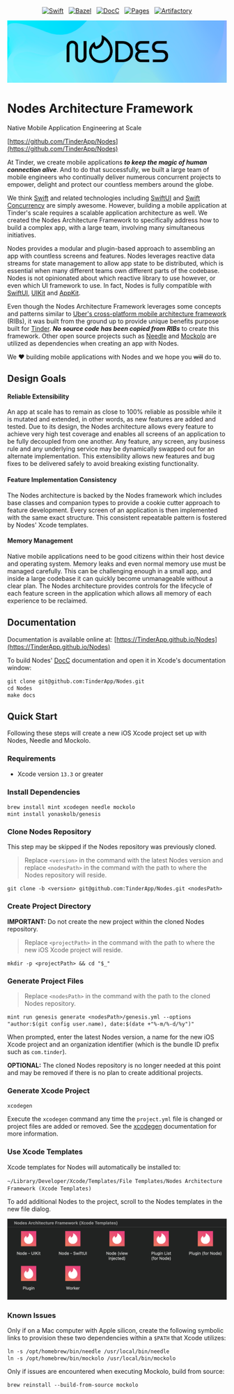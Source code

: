 <div align="center">

[![Swift](https://github.com/TinderApp/Nodes/actions/workflows/swift.yml/badge.svg)](https://github.com/TinderApp/Nodes/actions/workflows/swift.yml)
&nbsp;
[![Bazel](https://github.com/TinderApp/Nodes/actions/workflows/bazel.yml/badge.svg)](https://github.com/TinderApp/Nodes/actions/workflows/bazel.yml)
&nbsp;
[![DocC](https://github.com/TinderApp/Nodes/actions/workflows/docc.yml/badge.svg)](https://github.com/TinderApp/Nodes/actions/workflows/docc.yml)
&nbsp;
[![Pages](https://github.com/TinderApp/Nodes/actions/workflows/pages.yml/badge.svg?event=push)](https://github.com/TinderApp/Nodes/actions/workflows/pages.yml)
&nbsp;
[![Artifactory](https://github.com/TinderApp/Nodes/actions/workflows/artifactory.yml/badge.svg?event=push)](https://github.com/TinderApp/Nodes/actions/workflows/artifactory.yml)

<img src="Nodes.png" />

</div>

# Nodes Architecture Framework

Native Mobile Application Engineering at Scale

[https://github.com/TinderApp/Nodes](https://github.com/TinderApp/Nodes)

At Tinder, we create mobile applications ***to keep the magic of human connection alive***. And to do that successfully, we built a large team of mobile engineers who continually deliver numerous concurrent projects to empower, delight and protect our countless members around the globe.

We think [Swift](https://developer.apple.com/swift) and related technologies including [SwiftUI](https://developer.apple.com/xcode/swiftui) and [Swift Concurrency](https://developer.apple.com/documentation/swift/swift_standard_library/concurrency) are simply awesome. However, building a mobile application at Tinder's scale requires a scalable application architecture as well. We created the Nodes Architecture Framework to specifically address how to build a complex app, with a large team, involving many simultaneous initiatives.

Nodes provides a modular and plugin-based approach to assembling an app with countless screens and features. Nodes leverages reactive data streams for state management to allow app state to be distributed, which is essential when many different teams own different parts of the codebase. Nodes is not opinionated about which reactive library to use however, or even which UI framework to use. In fact, Nodes is fully compatible with [SwiftUI](https://developer.apple.com/documentation/swiftui), [UIKit](https://developer.apple.com/documentation/uikit) and [AppKit](https://developer.apple.com/documentation/appkit).

Even though the Nodes Architecture Framework leverages some concepts and patterns similar to [Uber's cross-platform mobile architecture framework](https://github.com/uber/RIBs) (RIBs), it was built from the ground up to provide unique benefits purpose built for [Tinder](https://github.com/tinder). ***No source code has been copied from RIBs*** to create this framework. Other open source projects such as [Needle](https://github.com/uber/needle) and [Mockolo](https://github.com/uber/mockolo) are utilized as dependencies when creating an app with Nodes.

We ❤️ building mobile applications with Nodes and we hope you ~~will~~ do to.

## Design Goals

#### Reliable Extensibility

An app at scale has to remain as close to 100% reliable as possible while it is mutated and extended, in other words, as new features are added and tested. Due to its design, the Nodes architecture allows every feature to achieve very high test coverage and enables all screens of an application to be fully decoupled from one another. Any feature, any screen, any business rule and any underlying service may be dynamically swapped out for an alternate implementation. This extensibility allows new features and bug fixes to be delivered safely to avoid breaking existing functionality.

#### Feature Implementation Consistency

The Nodes architecture is backed by the Nodes framework which includes base classes and companion types to provide a cookie cutter approach to feature development. Every screen of an application is then implemented with the same exact structure. This consistent repeatable pattern is fostered by Nodes' Xcode templates.

#### Memory Management

Native mobile applications need to be good citizens within their host device and operating system. Memory leaks and even normal memory use must be managed carefully. This can be challenging enough in a small app, and inside a large codebase it can quickly become unmanageable without a clear plan. The Nodes architecture provides controls for the lifecycle of each feature screen in the application which allows all memory of each experience to be reclaimed.

## Documentation

Documentation is available online at: [https://TinderApp.github.io/Nodes](https://TinderApp.github.io/Nodes)

To build Nodes' [DocC](https://developer.apple.com/documentation/docc) documentation and open it in Xcode's documentation window:

```
git clone git@github.com:TinderApp/Nodes.git
cd Nodes
make docs
```

## Quick Start

Following these steps will create a new iOS Xcode project set up with Nodes, Needle and Mockolo.

### Requirements

- Xcode version `13.3` or greater

### Install Dependencies

```
brew install mint xcodegen needle mockolo
mint install yonaskolb/genesis
```

### Clone Nodes Repository

This step may be skipped if the Nodes repository was previously cloned.

> Replace `<version>` in the command with the latest Nodes version and replace `<nodesPath>` in the command with the path to where the Nodes repository will reside.

```
git clone -b <version> git@github.com:TinderApp/Nodes.git <nodesPath>
```

### Create Project Directory

**IMPORTANT:** Do not create the new project within the cloned Nodes repository.

> Replace `<projectPath>` in the command with the path to where the new iOS Xcode project will reside.

```
mkdir -p <projectPath> && cd "$_"
```

### Generate Project Files

> Replace `<nodesPath>` in the command with the path to the cloned Nodes repository.

```
mint run genesis generate <nodesPath>/genesis.yml --options "author:$(git config user.name), date:$(date +"%-m/%-d/%y")"
```

When prompted, enter the latest Nodes version, a name for the new iOS Xcode project and an organization identifier (which is the bundle ID prefix such as `com.tinder`).

**OPTIONAL:** The cloned Nodes repository is no longer needed at this point and may be removed if there is no plan to create additional projects.

### Generate Xcode Project

```
xcodegen
```

Execute the `xcodegen` command any time the `project.yml` file is changed or project files are added or removed. See the [xcodegen](https://github.com/yonaskolb/XcodeGen) documentation for more information.

### Use Xcode Templates

Xcode templates for Nodes will automatically be installed to:

`~/Library/Developer/Xcode/Templates/File Templates/Nodes Architecture Framework (Xcode Templates)`

To add additional Nodes to the project, scroll to the Nodes templates in the new file dialog.

<img src="./.assets/Xcode-Templates.png" width="690" />

### Known Issues

Only if on a Mac computer with Apple silicon, create the following symbolic links to provision these two dependencies within a `$PATH` that Xcode utilizes:

```
ln -s /opt/homebrew/bin/needle /usr/local/bin/needle
ln -s /opt/homebrew/bin/mockolo /usr/local/bin/mockolo
```

Only if issues are encountered when executing Mockolo, build from source:

```
brew reinstall --build-from-source mockolo
```
